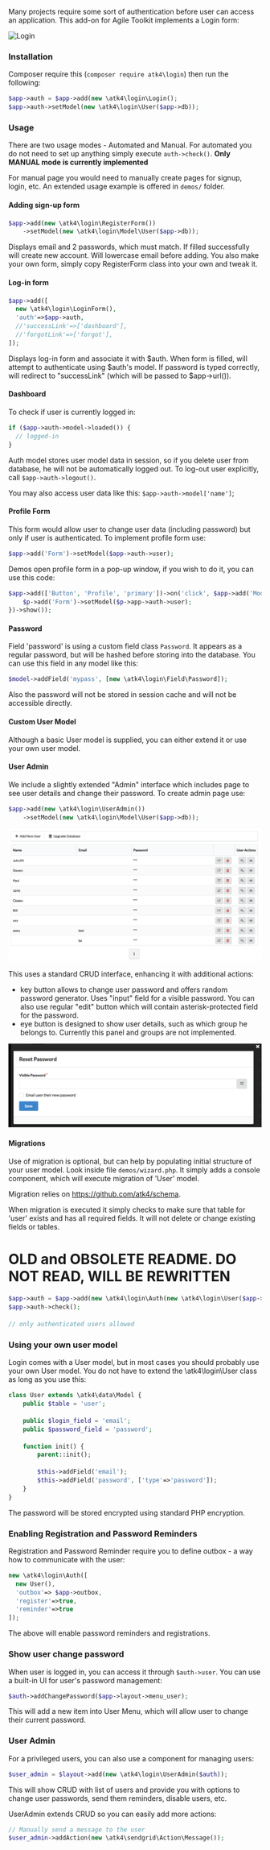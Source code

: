 Many projects require some sort of authentication before user can access an application. This add-on for Agile Toolkit implements a Login form:

![Login](./docs/login-demo.png)

### Installation

Composer require this (`composer require atk4\login`) then run the following:

``` php
$app->auth = $app->add(new \atk4\login\Login();
$app->auth->setModel(new \atk4\login\User($app->db));
```

### Usage

There are two usage modes - Automated and Manual. For automated you do not need to set up anything simply execute `auth->check()`.  **Only MANUAL mode is currently implemented**

For manual page you would need to manually create pages for signup, login, etc. An extended usage example is offered in `demos/` folder.

#### Adding sign-up form

``` php
$app->add(new \atk4\login\RegisterForm())
    ->setModel(new \atk4\login\Model\User($app->db));
```

Displays email and 2 passwords, which must match. If filled successfully will create new account. Will lowercase email before adding. You also make your own form, simply copy RegisterForm class into your own and tweak it.

#### Log-in form

``` php
$app->add([
  new \atk4\login\LoginForm(), 
  'auth'=>$app->auth,
  //'successLink'=>['dashboard'],
  //'forgotLink'=>['forgot'],
]);
```

Displays log-in form and associate it with $auth. When form is filled, will attempt to authenticate using $auth's model. If password is typed correctly, will redirect to "successLink" (which will be passed to $app->url()).

#### Dashboard

To check if user is currently logged in:

``` php
if ($app->auth->model->loaded()) {
  // logged-in
}
```

Auth model stores user model data in session, so if you delete user from database, he will not be automatically logged out. To log-out user explicitly, call `$app->auth->logout()`.

You may also access user data like this: `$app->auth->model['name']`;

#### Profile Form

This form would allow user to change user data (including password) but only if user is authenticated. To implement profile form use:

``` php
$app->add('Form')->setModel($app->auth->user);
```

Demos open profile form in a pop-up window, if you wish to do it, you can use this code:

``` php
$app->add(['Button', 'Profile', 'primary'])->on('click', $app->add('Modal')->set(function($p) {
    $p->add('Form')->setModel($p->app->auth->user);
})->show());
```



#### Password

Field 'password' is using a custom field class `Password`.  It appears as a regular password, but will be hashed before storing into the database. You can use this field in any model like this:

``` php
$model->addField('mypass', [new \atk4\login\Field\Password]);
```

Also the password will not be stored in session cache and will not be accessible directly. 

#### Custom User Model

Although a basic User model is supplied, you can either extend it or use your own user model.

#### User Admin

We include a slightly extended "Admin" interface which includes page to see user details and change their password. To create admin page use:

``` php
$app->add(new \atk4\login\UserAdmin())
    ->setModel(new \atk4\login\Model\User($app->db));
```

 ![Login](./docs/admin-demo.png)

This uses a standard CRUD interface, enhancing it with additional actions:

-   key button allows to change user password and offers random password generator. Uses "input" field for a visible password. You can also use regular "edit" button which will contain asterisk-protected field for the password.
-   eye button is designed to show user details, such as which group he belongs to. Currently this panel and groups are not implemented.

![Login](./docs/change-password.png)

#### Migrations

Use of migration is optional, but can help by populating initial structure of your user model. Look inside file `demos/wizard.php`. It simply adds a console component, which will execute migration of 'User' model. 

Migration relies on https://github.com/atk4/schema. 

When migration is executed it simply checks to make sure that table for 'user' exists and has all required fields. It will not delete or change existing fields or tables.





# OLD and OBSOLETE README. DO NOT READ, WILL BE REWRITTEN

``` php
$app->auth = $app->add(new \atk4\login\Auth(new \atk4\login\User($app->db)));
$app->auth->check();

// only authenticated users allowed
```

### Using your own user model

Login comes with a User model, but in most cases you should probably use your own User model. You do not have to extend the \atk4\login\User class as long as you use this:

``` php
class User extends \atk4\data\Model {
    public $table = 'user';
  
    public $login_field = 'email';
    public $password_field = 'password';
  
    function init() {
    	parent::init();
      
        $this->addField('email');
        $this->addField('password', ['type'=>'password']);
    }
}
```

The password will be stored encrypted using standard PHP encryption.

### Enabling Registration and Password Reminders

Registration and Password Reminder require you to define outbox - a way how to communicate with the user:

``` php
new \atk4\login\Auth([
  new User(),
  'outbox'=> $app->outbox,
  'register'=>true,
  'reminder'=>true
]);
```

The above will enable password reminders and registrations.

### Show user change password

When user is logged in, you can access it through `$auth->user`. You can use a built-in UI for user's password management:

``` php
$auth->addChangePassword($app->layout->menu_user);
```

This will add a new item into User Menu, which will allow user to change their current password.

### User Admin

For a privileged users, you can also use a component for managing users:

``` php
$user_admin = $layout->add(new \atk4\login\UserAdmin($auth));
```

This will show CRUD with list of users and provide you with options to change user passwords, send them reminders, disable users, etc.

UserAdmin extends CRUD so you can easily add more actions:

``` php
// Manually send a message to the user
$user_admin->addAction(new \atk4\sendgrid\Action\Message());
```

